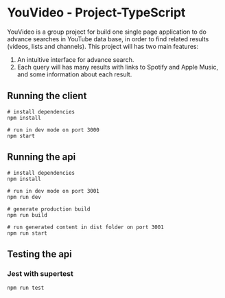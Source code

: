# YouVideo - Project-TypeScript

YouVideo is a group project for build one single page application to do advance searches in YouTube data base, in order to find related results (videos, lists and channels).
This project will has two main features:
1. An intuitive interface for advance search.
2. Each query will has many results with links to Spotify and Apple Music, and some information about each result.


## Running the client

```
# install dependencies
npm install

# run in dev mode on port 3000
npm start
```

## Running the api

```
# install dependencies
npm install

# run in dev mode on port 3001
npm run dev

# generate production build
npm run build

# run generated content in dist folder on port 3001
npm run start
```

## Testing the api

### Jest with supertest

```
npm run test
```
